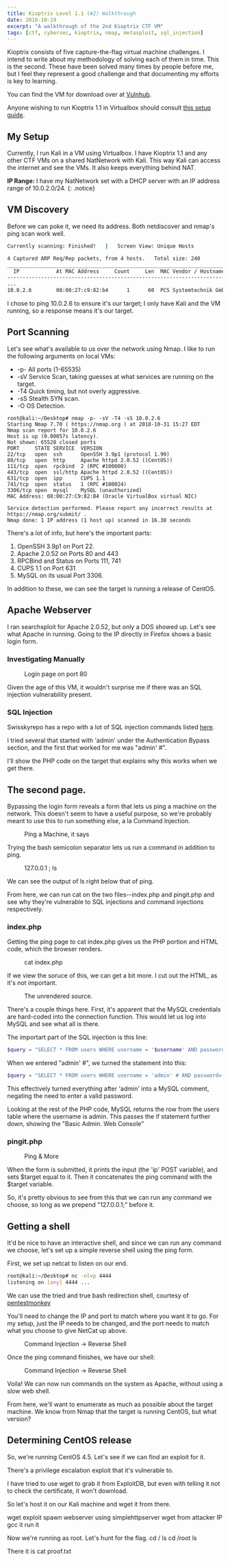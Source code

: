 ```yaml
---
title: Kioptrix Level 1.1 (#2) Walkthrough
date: 2018-10-19
excerpt: "A walkthrough of the 2nd Kioptrix CTF VM"
tags: [ctf, cybersec, kioptrix, nmap, metasploit, sql_injection]
---
```


Kioptrix consists of five capture-the-flag virtual machine challenges. I intend to write about my methodology of solving each of them in time. This is the second. These have been solved many times by people before me, but I feel they represent a good challenge and that documenting my efforts is key to learning.

You can find the VM for download over at [Vulnhub](https://www.vulnhub.com/entry/kioptrix-level-11-2,23/).

Anyone wishing to run Kioptrix 1.1 in Virtualbox should consult [this setup guide](https://www.hypn.za.net/blog/2017/07/15/running-kioptrix-level-1-and-others-in-virtualbox/).

## My Setup
Currently, I run Kali in a VM using Virtualbox. I have Kioptrix 1.1 and any other CTF VMs on a shared NatNetwork with Kali. This way Kali can access the internet and see the VMs. It also keeps everything behind NAT.

**IP Range:** I have my NatNetwork set with a DHCP server with an IP address range of 10.0.2.0/24.
{: .notice}

## VM Discovery
Before we can poke it, we need its address. Both netdiscover and nmap's ping scan work well.

```bash
Currently scanning: Finished!   |   Screen View: Unique Hosts                 

4 Captured ARP Req/Rep packets, from 4 hosts.   Total size: 240               
_____________________________________________________________________________
  IP            At MAC Address     Count     Len  MAC Vendor / Hostname      
-----------------------------------------------------------------------------
...
10.0.2.6        08:00:27:c9:82:b4      1      60  PCS Systemtechnik GmbH
```

I chose to ping 10.0.2.6 to ensure it's our target; I only have Kali and the VM running, so a response means it's our target.

## Port Scanning
Let's see what's available to us over the network using Nmap.
I like to run the following arguments on local VMs:
* -p- All ports (1-65535)
* -sV Service Scan, taking guesses at what services are running on the target.
* -T4 Quick timing, but not overly aggressive.
* -sS Stealth SYN scan.
* -O  OS Detection.

```
root@kali:~/Desktop# nmap -p- -sV -T4 -sS 10.0.2.6
Starting Nmap 7.70 ( https://nmap.org ) at 2018-10-31 15:27 EDT
Nmap scan report for 10.0.2.6
Host is up (0.00057s latency).
Not shown: 65528 closed ports
PORT     STATE SERVICE  VERSION
22/tcp   open  ssh      OpenSSH 3.9p1 (protocol 1.99)
80/tcp   open  http     Apache httpd 2.0.52 ((CentOS))
111/tcp  open  rpcbind  2 (RPC #100000)
443/tcp  open  ssl/http Apache httpd 2.0.52 ((CentOS))
631/tcp  open  ipp      CUPS 1.1
741/tcp  open  status   1 (RPC #100024)
3306/tcp open  mysql    MySQL (unauthorized)
MAC Address: 08:00:27:C9:82:B4 (Oracle VirtualBox virtual NIC)

Service detection performed. Please report any incorrect results at https://nmap.org/submit/ .
Nmap done: 1 IP address (1 host up) scanned in 16.38 seconds
```

There's a lot of info, but here's the important parts:
1. OpenSSH 3.9p1 on Port 22.
2. Apache 2.0.52 on Ports 80 and 443
3. RPCBind and Status on Ports 111, 741
4. CUPS 1.1 on Port 631
5. MySQL on its usual Port 3306.

In addition to these, we can see the target is running a release of CentOS.

## Apache Webserver
I ran searchsploit for Apache 2.0.52, but only a DOS showed up.
Let's see what Apache in running. Going to the IP directly in Firefox shows a basic login form.

### Investigating Manually
<figure>
  <img src="{{ site.url }}{{ site.baseurl }}/assets/img/k2_login.PNG" alt="">
  <figcaption>Login page on port 80</figcaption>
</figure>

Given the age of this VM, it wouldn't surprise me if there was an SQL injection vulnerability present.

### SQL Injection
Swisskyrepo has a repo with a lot of SQL injection commands listed [here](https://github.com/swisskyrepo/PayloadsAllTheThings/tree/master/SQL%20injection#authentication-bypass).

I tried several that started with 'admin' under the Authentication Bypass section, and the first that worked for me was "admin' #".

I'll show the PHP code on the target that explains why this works when we get there.

## The second page.
Bypassing the login form reveals a form that lets us ping a machine on the network. This doesn't seem to have a useful purpose, so we're probably meant to use this to run something else, a la Command Injection.

<figure>
  <img src="{{ site.url }}{{ site.baseurl }}/assets/img/k2_ping.PNG" alt="">
  <figcaption>Ping a Machine, it says</figcaption>
</figure>

Trying the bash semicolon separator lets us run a command in addition to ping.

<figure>
  <img src="{{ site.url }}{{ site.baseurl }}/assets/img/k2_ping_cmd.PNG" alt="">
  <figcaption>127.0.0.1 ; ls</figcaption>
</figure>

We can see the output of ls right below that of ping.

From here, we can run cat on the two files--index.php and pingit.php and see why they're vulnerable to SQL injections and command injections respectively.

### index.php
Getting the ping page to cat index.php gives us the PHP portion and HTML code, which the browser renders.

<figure>
  <img src="{{ site.url }}{{ site.baseurl }}/assets/img/k2_cat_index.PNG" alt="">
  <figcaption>cat index.php</figcaption>
</figure>

If we view the soruce of this, we can get a bit more. I cut out the HTML, as it's not important.

<figure>
  <img src="{{ site.url }}{{ site.baseurl }}/assets/img/k2_cat_index_source.PNG" alt="">
  <figcaption>The unrendered source.</figcaption>
</figure>

There's a couple things here. First, it's apparent that the MySQL credentials are hard-coded into the connection function.  This would let us log into MySQL and see what all is there.

The importart part of the SQL injection is this line:

```php
$query = "SELECT * FROM users WHERE username = '$username' AND password='$password'";
```

When we entered "admin' #", we turned the statement into this:

```php
$query = "SELECT * FROM users WHERE username = 'admin' # AND password='$password'";
```

This effectively turned everything after 'admin' into a MySQL comment, negating the need to enter a valid password.

Looking at the rest of the PHP code, MySQL returns the row from the users table where the username is admin. This passes the if statement further down, showing the "Basic Admin. Web Console"

### pingit.php
<figure>
  <img src="{{ site.url }}{{ site.baseurl }}/assets/img/k2_cat_pingit.PNG" alt="">
  <figcaption>Ping & More</figcaption>
</figure>

When the form is submitted, it prints the input (the 'ip' POST variable), and sets $target equal to it.
Then it concatenates the ping command with the $target variable.

So, it's pretty obvious to see from this that we can run any command we choose, so long as we prepend "127.0.0.1;" before it.

## Getting a shell
It'd be nice to have an interactive shell, and since we can run any command we choose, let's set up a simple reverse shell using the ping form.

First, we set up netcat to listen on our end.

```bash
root@kali:~/Desktop# nc -nlvp 4444
listening on [any] 4444 ...
```

We can use the tried and true bash redirection shell, courtesy of [pentestmonkey](http://pentestmonkey.net/cheat-sheet/shells/reverse-shell-cheat-sheet)

You'll need to change the IP and port to match where you want it to go. For my setup, just the IP needs to be changed, and the port needs to match what you choose to give NetCat up above.

<figure>
  <img src="{{ site.url }}{{ site.baseurl }}/assets/img/k2_rev_shell.PNG" alt="">
  <figcaption>Command Injection -> Reverse Shell</figcaption>
</figure>

Once the ping command finishes, we have our shell:

<figure>
  <img src="{{ site.url }}{{ site.baseurl }}/assets/img/k2_rev_shell_success.PNG" alt="">
  <figcaption>Command Injection -> Reverse Shell</figcaption>
</figure>

Voila! We can now run commands on the system as Apache, without using a slow web shell.

From here, we'll want to enumerate as much as possible about the target machine. We know from Nmap that the target is running CentOS, but what version?

## Determining CentOS release
<command to get release info>

So, we're running CentOS 4.5. Let's see if we can find an exploit for it.

There's a privilege escalation exploit that it's vulnerable to.
<link>

I have tried to use wget to grab it from ExploitDB, but even with telling it not to check the certificate, it won't download.

So let's host it on our Kali machine and wget it from there.

<kali>
wget exploit
spawn webserver using simplehttpserver

<target>
wget from attacker IP
gcc it
run it

Now we're running as root. Let's hunt for the flag.
cd /
ls
cd /root
ls

There it is
cat proof.txt
